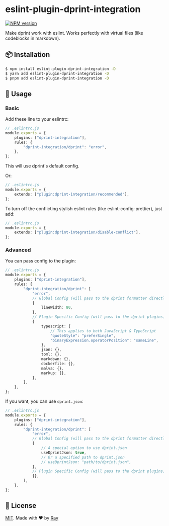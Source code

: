 # eslint-plugin-dprint-integration

[![NPM version](https://img.shields.io/npm/v/eslint-plugin-dprint-integration?color=a1b858&label=)](https://www.npmjs.com/package/eslint-plugin-dprint-integration)

Make dprint work with eslint. Works perfectly with virtual files (like codeblocks in markdown).

## 📦 Installation

```bash
$ npm install eslint-plugin-dprint-integration -D
$ yarn add eslint-plugin-dprint-integration -D
$ pnpm add eslint-plugin-dprint-integration -D
```

## 🚀 Usage

### Basic

Add these line to your eslintrc:

```ts
// .eslintrc.js
module.exports = {
	plugins: ["dprint-integration"],
	rules: {
		"dprint-integration/dprint": "error",
	},
};
```

This will use dprint's default config.

Or:

```ts
// .eslintrc.js
module.exports = {
	extends: ["plugin:dprint-integration/recommended"],
};
```

To turn off the conflicting stylish eslint rules (like eslint-config-prettier), just add:

```ts
// .eslintrc.js
module.exports = {
	extends: ["plugin:dprint-integration/disable-conflict"],
};
```

### Advanced

You can pass config to the plugin:

```ts
// .eslintrc.js
module.exports = {
	plugins: ["dprint-integration"],
	rules: {
		"dprint-integration/dprint": [
			"error",
			// Global Config (will pass to the dprint formatter directly): Available at https://dprint.dev/config/
			{
				lineWidth: 80,
			},
			// Plugin Specific Config (will pass to the dprint plugins): Available at https://dprint.dev/plugins/
			{
				typescript: {
					// This applies to both JavaScript & TypeScript
					"quoteStyle": "preferSingle",
					"binaryExpression.operatorPosition": "sameLine",
				},
				json: {},
				toml: {},
				markdown: {},
				dockerfile: {},
				malva: {},
				markup: {},
			},
		],
	},
};
```

If you want, you can use `dprint.json`:

```ts
// .eslintrc.js
module.exports = {
	plugins: ["dprint-integration"],
	rules: {
		"dprint-integration/dprint": [
			"error",
			// Global Config (will pass to the dprint formatter directly): Available at https://dprint.dev/config/
			{
				// A special option to use dprint.json
				useDprintJson: true,
				// Or a specified path to dprint.json
				// useDprintJson: "path/to/dprint.json",
			},
			// Plugin Specific Config (will pass to the dprint plugins): Available at https://dprint.dev/plugins/
			{},
		],
	},
};
```

## 📝 License

[MIT](./LICENSE). Made with ❤️ by [Ray](https://github.com/so1ve)
